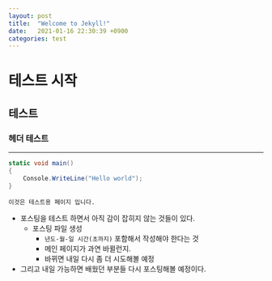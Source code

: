 ```yaml
---
layout: post
title:  "Welcome to Jekyll!"
date:   2021-01-16 22:30:39 +0900
categories: test
---
```

# 테스트 시작
## 테스트
### 헤더 테스트

---
```c#
static void main()
{
    Console.WriteLine("Hello world");
}
```
`이것은 테스트용 페이지 입니다.`
- 포스팅을 테스트 하면서 아직 감이 잡히지 않는 것들이 있다.
  - 포스팅 파일 생성
    - `년도-월-일 시간(초까지)` 포함해서 작성해야 한다는 것
    - 메인 페이지가 과연 바뀔런지.
    - 바뀌면 내일 다시 좀 더 시도해볼 예정
 - 그리고 내일 가능하면 배웠던 부분들 다시 포스팅해볼 예정이다.